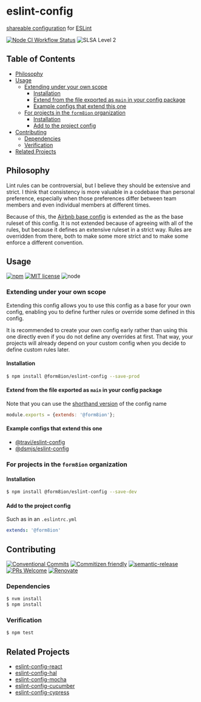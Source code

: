 # eslint-config

[shareable configuration](https://eslint.org/docs/developer-guide/shareable-configs#shareable-configs)
for [ESLint](https://eslint.org)

<!--status-badges start -->

[![Node CI Workflow Status][github-actions-ci-badge]][github-actions-ci-link]
![SLSA Level 2][slsa-badge]

<!--status-badges end -->

## Table of Contents

* [Philosophy](#philosophy)
* [Usage](#usage)
  * [Extending under your own scope](#extending-under-your-own-scope)
    * [Installation](#installation)
    * [Extend from the file exported as `main` in your config package](#extend-from-the-file-exported-as-main-in-your-config-package)
    * [Example configs that extend this one](#example-configs-that-extend-this-one)
  * [For projects in the `form8ion` organization](#for-projects-in-the-form8ion-organization)
    * [Installation](#installation-1)
    * [Add to the project config](#add-to-the-project-config)
* [Contributing](#contributing)
  * [Dependencies](#dependencies)
  * [Verification](#verification)
* [Related Projects](#related-projects)

## Philosophy

Lint rules can be controversial, but I believe they should be extensive and
strict. I think that consistency is more valuable in a codebase than personal
preference, especially when those preferences differ between team members and
even individual members at different times.

Because of this, the [Airbnb base config](https://github.com/airbnb/javascript/tree/master/packages/eslint-config-airbnb-base)
is extended as the as the base ruleset of this config. It is not extended
because of agreeing with all of the rules, but because it defines an extensive
ruleset in a strict way. Rules are overridden from there, both to make some
more strict and to make some enforce a different convention.

## Usage

<!--consumer-badges start -->

[![npm][npm-badge]][npm-link]
[![MIT license][license-badge]][license-link]
![node][node-badge]

<!--consumer-badges end -->

### Extending under your own scope

Extending this config allows you to use this config as a base for your own
config, enabling you to define further rules or override some defined in this
config.

It is recommended to create your own config early rather than using this one
directly even if you do not define any overrides at first. That way, your
projects will already depend on your custom config when you decide to define
custom rules later.

#### Installation

```sh
$ npm install @form8ion/eslint-config --save-prod
```

#### Extend from the file exported as `main` in your config package

Note that you can use the [shorthand version](https://eslint.org/docs/developer-guide/shareable-configs#npm-scoped-modules)
of the config name

```js
module.exports = {extends: '@form8ion'};
```

#### Example configs that extend this one

* [@travi/eslint-config](https://npm.im/@travi/eslint-config)
* [@dsmjs/eslint-config](https://npm.im/@dsmjs/eslint-config)

### For projects in the `form8ion` organization

#### Installation

```sh
$ npm install @form8ion/eslint-config --save-dev
```

#### Add to the project config

Such as in an `.eslintrc.yml`

```yml
extends: '@form8ion'
```

## Contributing

<!--contribution-badges start -->

[![Conventional Commits][commit-convention-badge]][commit-convention-link]
[![Commitizen friendly][commitizen-badge]][commitizen-link]
[![semantic-release][semantic-release-badge]][semantic-release-link]
[![PRs Welcome][PRs-badge]][PRs-link]
[![Renovate][renovate-badge]][renovate-link]

<!--contribution-badges end -->

### Dependencies

```sh
$ nvm install
$ npm install
```

### Verification

```sh
$ npm test
```

## Related Projects

* [eslint-config-react](https://github.com/form8ion/eslint-config-react)
* [eslint-config-hal](https://github.com/form8ion/eslint-config-hal)
* [eslint-config-mocha](https://github.com/form8ion/eslint-config-mocha)
* [eslint-config-cucumber](https://github.com/form8ion/eslint-config-cucumber)
* [eslint-config-cypress](https://github.com/form8ion/eslint-config-cypress)

[npm-link]: https://www.npmjs.com/package/@form8ion/eslint-config

[npm-badge]: https://img.shields.io/npm/v/@form8ion/eslint-config.svg

[license-link]: LICENSE

[license-badge]: https://img.shields.io/github/license/form8ion/eslint-config.svg

[commit-convention-link]: https://conventionalcommits.org

[commit-convention-badge]: https://img.shields.io/badge/Conventional%20Commits-1.0.0-yellow.svg

[commitizen-link]: http://commitizen.github.io/cz-cli/

[commitizen-badge]: https://img.shields.io/badge/commitizen-friendly-brightgreen.svg

[semantic-release-link]: https://github.com/semantic-release/semantic-release

[semantic-release-badge]: https://img.shields.io/badge/%20%20%F0%9F%93%A6%F0%9F%9A%80-semantic--release-e10079.svg

[PRs-link]: http://makeapullrequest.com

[PRs-badge]: https://img.shields.io/badge/PRs-welcome-brightgreen.svg

[github-actions-ci-link]: https://github.com/form8ion/eslint-config/actions?query=workflow%3A%22Node.js+CI%22+branch%3Amaster

[github-actions-ci-badge]: https://img.shields.io/github/actions/workflow/status/form8ion/eslint-config/node-ci.yml.svg?branch=master&logo=github

[node-badge]: https://img.shields.io/node/v/@form8ion/eslint-config?logo=node.js

[renovate-link]: https://renovatebot.com

[renovate-badge]: https://img.shields.io/badge/renovate-enabled-brightgreen.svg?logo=renovatebot

[slsa-badge]: https://slsa.dev/images/gh-badge-level2.svg
